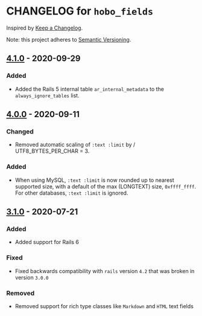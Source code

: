# CHANGELOG for `hobo_fields`

Inspired by [Keep a Changelog](https://keepachangelog.com/en/1.0.0/).

Note: this project adheres to [Semantic Versioning](https://semver.org/spec/v2.0.0.html).

## [4.1.0] - 2020-09-29
### Added
- Added the Rails 5 internal table `ar_internal_metadata` to the `always_ignore_tables` list.


## [4.0.0] - 2020-09-11
### Changed
- Removed automatic scaling of `:text :limit` by / UTF8_BYTES_PER_CHAR = 3.

### Added
- When using MySQL, `:text :limit` is now rounded up to nearest supported size, with a default of the max (LONGTEXT) size, `0xffff_ffff`.
For other databases, `:text :limit` is ignored.


## [3.1.0] - 2020-07-21
### Added
- Added support for Rails 6

### Fixed
- Fixed backwards compatibility with `rails` version `4.2` that was broken in version `3.0.0`

### Removed
- Removed support for rich type classes like `Markdown` and `HTML` text fields

[4.1.0]: https://github.com/Invoca/hobo_fields/compare/v4.0.0...v4.1.0
[4.0.0]: https://github.com/Invoca/hobo_fields/compare/v3.1.0...v4.0.0
[3.1.0]: https://github.com/Invoca/pnapi_models/tree/v3.1.0
